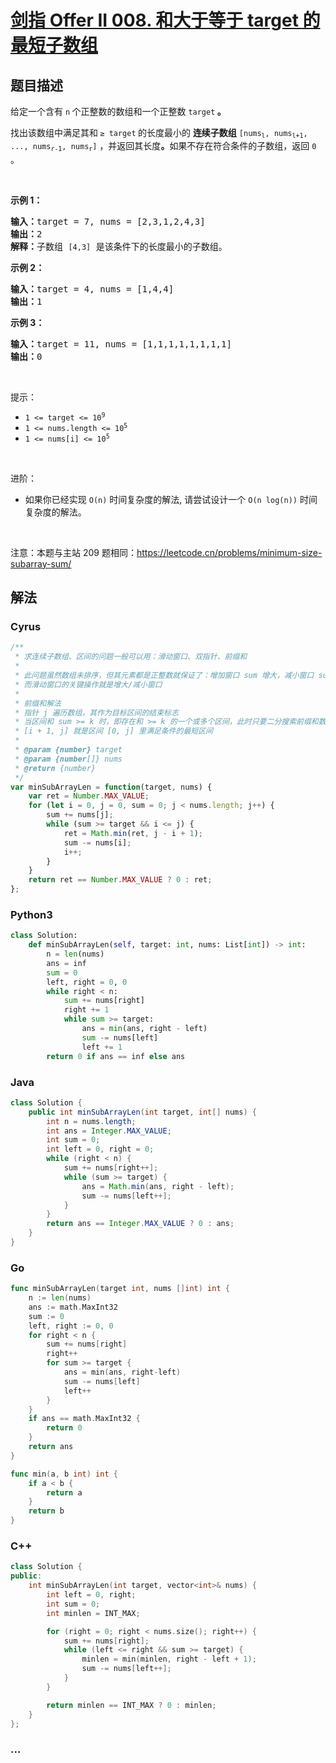 # [剑指 Offer II 008. 和大于等于 target 的最短子数组](https://leetcode.cn/problems/2VG8Kg)

## 题目描述

<!-- 这里写题目描述 -->

<p>给定一个含有&nbsp;<code>n</code><strong>&nbsp;</strong>个正整数的数组和一个正整数 <code>target</code><strong> 。</strong></p>

<p>找出该数组中满足其和<strong> </strong><code>&ge; target</code><strong> </strong>的长度最小的 <strong>连续子数组</strong>&nbsp;<code>[nums<sub>l</sub>, nums<sub>l+1</sub>, ..., nums<sub>r-1</sub>, nums<sub>r</sub>]</code> ，并返回其长度<strong>。</strong>如果不存在符合条件的子数组，返回 <code>0</code> 。</p>

<p>&nbsp;</p>

<p><strong>示例 1：</strong></p>

<pre>
<strong>输入：</strong>target = 7, nums = [2,3,1,2,4,3]
<strong>输出：</strong>2
<strong>解释：</strong>子数组&nbsp;<code>[4,3]</code>&nbsp;是该条件下的长度最小的子数组。
</pre>

<p><strong>示例 2：</strong></p>

<pre>
<strong>输入：</strong>target = 4, nums = [1,4,4]
<strong>输出：</strong>1
</pre>

<p><strong>示例 3：</strong></p>

<pre>
<strong>输入：</strong>target = 11, nums = [1,1,1,1,1,1,1,1]
<strong>输出：</strong>0
</pre>

<p>&nbsp;</p>

<p>提示：</p>

<ul>
	<li><code>1 &lt;= target &lt;= 10<sup>9</sup></code></li>
	<li><code>1 &lt;= nums.length &lt;= 10<sup>5</sup></code></li>
	<li><code>1 &lt;= nums[i] &lt;= 10<sup>5</sup></code></li>
</ul>

<p>&nbsp;</p>

<p>进阶：</p>

<ul>
	<li>如果你已经实现<em> </em><code>O(n)</code> 时间复杂度的解法, 请尝试设计一个 <code>O(n log(n))</code> 时间复杂度的解法。</li>
</ul>

<p>&nbsp;</p>

<p><meta charset="UTF-8" />注意：本题与主站 209&nbsp;题相同：<a href="https://leetcode.cn/problems/minimum-size-subarray-sum/">https://leetcode.cn/problems/minimum-size-subarray-sum/</a></p>

## 解法

<!-- 这里可写通用的实现逻辑 -->

<!-- tabs:start -->


### **Cyrus**

```javascript
/**
 * 求连续子数组、区间的问题一般可以用：滑动窗口、双指针、前缀和
 * 
 * 此问题虽然数组未排序，但其元素都是正整数就保证了：增加窗口 sum 增大，减小窗口 sum 减小
 * 而滑动窗口的关键操作就是增大/减小窗口
 * 
 * 前缀和解法
 * 指针 j 遍历数组，其作为目标区间的结束标志
 * 当区间和 sum >= k 时，即存在和 >= k 的一个或多个区间，此时只要二分搜索前缀和数组，找到小于 sum - k 的极大值 pres[i]
 * [i + 1, j] 就是区间 [0, j] 里满足条件的最短区间
 * 
 * @param {number} target
 * @param {number[]} nums
 * @return {number}
 */
var minSubArrayLen = function(target, nums) {
    var ret = Number.MAX_VALUE;
    for (let i = 0, j = 0, sum = 0; j < nums.length; j++) {
        sum += nums[j];
        while (sum >= target && i <= j) {
            ret = Math.min(ret, j - i + 1);
            sum -= nums[i];
            i++;
        }
    }
    return ret == Number.MAX_VALUE ? 0 : ret;
};
```

### **Python3**

<!-- 这里可写当前语言的特殊实现逻辑 -->

```python
class Solution:
    def minSubArrayLen(self, target: int, nums: List[int]) -> int:
        n = len(nums)
        ans = inf
        sum = 0
        left, right = 0, 0
        while right < n:
            sum += nums[right]
            right += 1
            while sum >= target:
                ans = min(ans, right - left)
                sum -= nums[left]
                left += 1
        return 0 if ans == inf else ans
```

### **Java**

<!-- 这里可写当前语言的特殊实现逻辑 -->

```java
class Solution {
    public int minSubArrayLen(int target, int[] nums) {
        int n = nums.length;
        int ans = Integer.MAX_VALUE;
        int sum = 0;
        int left = 0, right = 0;
        while (right < n) {
            sum += nums[right++];
            while (sum >= target) {
                ans = Math.min(ans, right - left);
                sum -= nums[left++];
            }
        }
        return ans == Integer.MAX_VALUE ? 0 : ans;
    }
}
```

### **Go**

```go
func minSubArrayLen(target int, nums []int) int {
	n := len(nums)
	ans := math.MaxInt32
	sum := 0
	left, right := 0, 0
	for right < n {
		sum += nums[right]
		right++
		for sum >= target {
			ans = min(ans, right-left)
			sum -= nums[left]
			left++
		}
	}
	if ans == math.MaxInt32 {
		return 0
	}
	return ans
}

func min(a, b int) int {
	if a < b {
		return a
	}
	return b
}
```

### **C++**

```cpp
class Solution {
public:
    int minSubArrayLen(int target, vector<int>& nums) {
        int left = 0, right;
        int sum = 0;
        int minlen = INT_MAX;

        for (right = 0; right < nums.size(); right++) {
            sum += nums[right];
            while (left <= right && sum >= target) {
                minlen = min(minlen, right - left + 1);
                sum -= nums[left++];
            }
        }

        return minlen == INT_MAX ? 0 : minlen;
    }
};
```

### **...**

```

```

<!-- tabs:end -->
